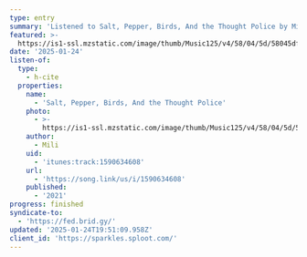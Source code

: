 ```yaml
---
type: entry
summary: 'Listened to Salt, Pepper, Birds, And the Thought Police by Mili'
featured: >-
  https://is1-ssl.mzstatic.com/image/thumb/Music125/v4/58/04/5d/58045df2-a56a-d37b-5f91-feeff30e084b/859757461035_cover.png/100x100bb.jpg
date: '2025-01-24'
listen-of:
  type:
    - h-cite
  properties:
    name:
      - 'Salt, Pepper, Birds, And the Thought Police'
    photo:
      - >-
        https://is1-ssl.mzstatic.com/image/thumb/Music125/v4/58/04/5d/58045df2-a56a-d37b-5f91-feeff30e084b/859757461035_cover.png/100x100bb.jpg
    author:
      - Mili
    uid:
      - 'itunes:track:1590634608'
    url:
      - 'https://song.link/us/i/1590634608'
    published:
      - '2021'
progress: finished
syndicate-to:
  - 'https://fed.brid.gy/'
updated: '2025-01-24T19:51:09.958Z'
client_id: 'https://sparkles.sploot.com/'
---
```


